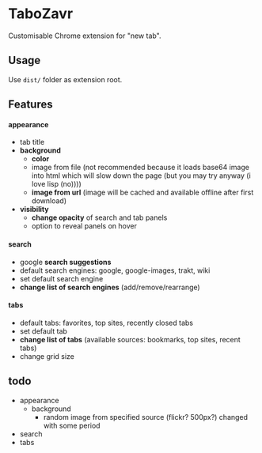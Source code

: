# TaboZavr
Customisable Chrome extension for "new tab".


## Usage
Use `dist/` folder as extension root.


## Features

#### appearance

- tab title
- **background**
    - **color**
    - image from file 
    (not recommended because it loads base64 image into html which will slow down the page 
    (but you may try anyway 
    (i love lisp 
    (no))))
    - **image from url** (image will be cached and available offline after first download)
- **visibility**
    - **change opacity** of search and tab panels
    - option to reveal panels on hover

    
#### search

- google **search suggestions**
- default search engines: google, google-images, trakt, wiki
- set default search engine
- **change list of search engines** (add/remove/rearrange)


#### tabs

- default tabs: favorites, top sites, recently closed tabs
- set default tab
- **change list of tabs** (available sources: bookmarks, top sites, recent tabs)
- change grid size


## todo

- appearance
    - background
        - random image from specified source (flickr? 500px?) changed with some period
- search
- tabs
